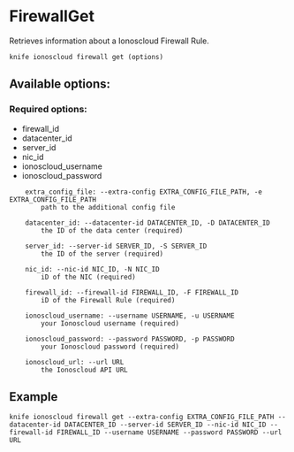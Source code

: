 # FirewallGet

Retrieves information about a Ionoscloud Firewall Rule.

```text
knife ionoscloud firewall get (options)
```

## Available options:

### Required options:

* firewall\_id
* datacenter\_id
* server\_id
* nic\_id
* ionoscloud\_username
* ionoscloud\_password

```text
    extra_config_file: --extra-config EXTRA_CONFIG_FILE_PATH, -e EXTRA_CONFIG_FILE_PATH
        path to the additional config file

    datacenter_id: --datacenter-id DATACENTER_ID, -D DATACENTER_ID
        the ID of the data center (required)

    server_id: --server-id SERVER_ID, -S SERVER_ID
        the ID of the server (required)

    nic_id: --nic-id NIC_ID, -N NIC_ID
        iD of the NIC (required)

    firewall_id: --firewall-id FIREWALL_ID, -F FIREWALL_ID
        iD of the Firewall Rule (required)

    ionoscloud_username: --username USERNAME, -u USERNAME
        your Ionoscloud username (required)

    ionoscloud_password: --password PASSWORD, -p PASSWORD
        your Ionoscloud password (required)

    ionoscloud_url: --url URL
        the Ionoscloud API URL

```
## Example

```text
knife ionoscloud firewall get --extra-config EXTRA_CONFIG_FILE_PATH --datacenter-id DATACENTER_ID --server-id SERVER_ID --nic-id NIC_ID --firewall-id FIREWALL_ID --username USERNAME --password PASSWORD --url URL
```
